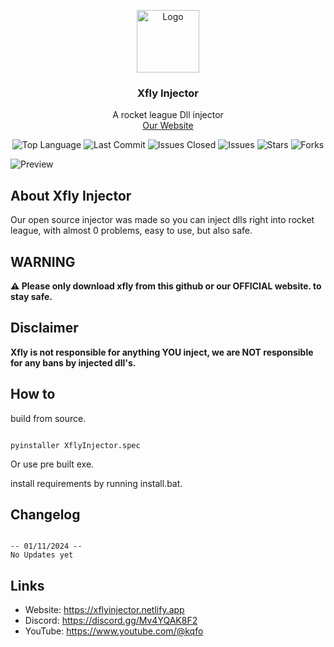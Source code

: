 <p align="center">
  <a href="https://github.com/XflyDeveloper/Xflyinjector">
    <img src="https://i.ibb.co/02JGst0/logo.png" alt="Logo" width="100" height="100">
  </a>
  <h3 align="center">Xfly Injector</h3>
  <p align="center">
    A rocket league Dll injector
    <br/>
    <a href="https://xflyinjector.netlify.app">Our Website</a>
  </p>
</p>



<p align="center">
  <img src="https://img.shields.io/github/languages/top/Xflydeveloper/Xflyinjector" alt="Top Language">
  <img src="https://img.shields.io/github/last-commit/Xflydeveloper/Xflyinjector" alt="Last Commit">
  <img src="https://img.shields.io/github/issues-closed/Xflydeveloper/Xflyinjector" alt="Issues Closed">
  <img src="https://img.shields.io/github/issues/Xflydeveloper/Xflyinjector" alt="Issues">
  <img src="https://img.shields.io/github/stars/Xflydeveloper/Xflyinjector" alt="Stars">
  <img src="https://img.shields.io/github/forks/Xflydeveloper/Xflyinjector" alt="Forks">
</p>
<p><img src="https://i.ibb.co/YDjFwNd/cc.jpg" alt="Preview"></p>

<h2 id="about">About Xfly Injector</h2>
<p>Our open source injector was made so you can inject dlls right into rocket league, with almost 0 problems, easy to use, but also safe.</p>

<h2>WARNING</h2>
<p><strong>⚠️ Please only download xfly from this github or our OFFICIAL website. to stay safe.</strong></p>

<h2>Disclaimer</h2>
<p><strong>Xfly is not responsible for anything YOU inject, we are NOT responsible for any bans by injected dll's.</strong></p>

<h2>How to</h2>
<p>build from source.</p>
<pre><code>
pyinstaller XflyInjector.spec
</code></pre>
<p>Or use pre built exe.</p>
<p>install requirements by running install.bat.</p>




<h2>Changelog</h2>
<pre><code>
-- 01/11/2024 --
No Updates yet
</code></pre>

<h2>Links</h2>
<ul>
  <li>Website: <a href="https://xflyinjector.netlify.app/">https://xflyinjector.netlify.app</a></li>
  <li>Discord: <a href="https://discord.gg/Mv4YQAK8F2">https://discord.gg/Mv4YQAK8F2</a></li>
  <li>YouTube: <a href="https://www.youtube.com/@kqfo">https://www.youtube.com/@kqfo</a></li>
</ul>
